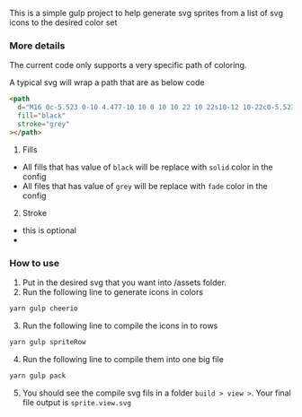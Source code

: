 This is a simple gulp project to help generate svg sprites from a list of svg icons to the desired color set

### More details

The current code only supports a very specific path of coloring.

A typical svg will wrap a path that are as below code

```html
<path
  d="M16 0c-5.523 0-10 4.477-10 10 0 10 10 22 10 22s10-12 10-22c0-5.523-4.477-10-10-10zM16 16c-3.314 0-6-2.686-6-6s2.686-6 6-6 6 2.686 6 6-2.686 6-6 6z"
  fill="black"
  stroke="grey"
></path>
```

1. Fills

- All fills that has value of `black` will be replace with `solid` color in the config
- All files that has value of `grey` will be replace with `fade` color in the config

2. Stroke

- this is optional
-

### How to use

1. Put in the desired svg that you want into /assets folder.
2. Run the following line to generate icons in colors

```bash
yarn gulp cheerio
```

3. Run the following line to compile the icons in to rows

```bash
yarn gulp spriteRow
```

4. Run the following line to compile them into one big file

```bash
yarn gulp pack
```

5. You should see the compile svg fils in a folder `build > view >`. Your final file output is `sprite.view.svg`
